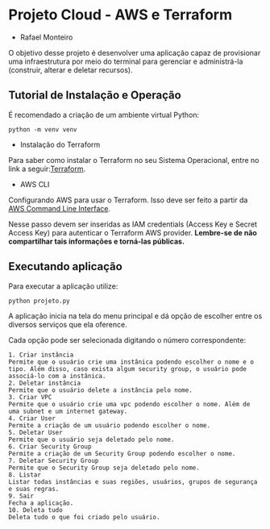 # Projeto Cloud - AWS e Terraform

* Rafael Monteiro

O objetivo desse projeto é desenvolver uma aplicação capaz de provisionar uma infraestrutura por meio do terminal para gerenciar e administrá-la (construir, alterar e deletar recursos).

## Tutorial de Instalação e Operação

É recomendado a criação de um ambiente virtual Python:

```
python -m venv venv
```


- Instalação do Terraform

Para saber como instalar o Terraform no seu Sistema Operacional, entre no link a seguir:[Terraform](https://developer.hashicorp.com/terraform/downloads).

- AWS CLI

Configurando AWS para usar o Terraform. Isso deve ser feito a partir da [AWS Command Line Interface](https://aws.amazon.com/pt/cli/).

Nesse passo devem ser inseridas as IAM credentials (Access Key e Secret Access Key) para autenticar o Terraform AWS provider. **Lembre-se de não compartilhar tais informações e torná-las públicas.**

## Executando aplicação

Para executar a aplicação utilize:

```
python projeto.py
```

A aplicação inicia na tela do menu principal e dá opção de escolher entre os diversos serviços que ela oference.

Cada opção pode ser selecionada digitando o número correspondente:

    1. Criar instância
    Permite que o usuário crie uma instânica podendo escolher o nome e o tipo. Além disso, caso exista algum security group, o usuário pode associá-lo com a instânica.
    2. Deletar instância
    Permite que o usuário delete a instância pelo nome.
    3. Criar VPC
    Permite que o usuário crie uma vpc podendo escolher o nome. Além de uma subnet e um internet gateway.
    4. Criar User
    Permite a criação de um usuário podendo escolher o nome.
    5. Deletar User
    Permite que o usuário seja deletado pelo nome.
    6. Criar Security Group
    Permite a criação de um Security Group podendo escolher o nome.
    7. Deletar Security Group
    Permite que o Security Group seja deletado pelo nome.
    8. Listar
    Listar todas instâncias e suas regiões, usuários, grupos de segurança e suas regras.
    9. Sair
    Fecha a aplicação.
    10. Deleta tudo
    Deleta tudo o que foi criado pelo usuário.
